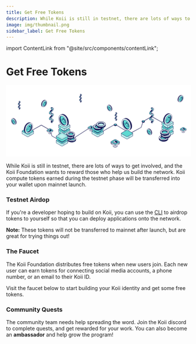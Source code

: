 ```yaml
---
title: Get Free Tokens
description: While Koii is still in testnet, there are lots of ways to get involved.
image: img/thumbnail.png
sidebar_label: Get Free Tokens
---
```


import ContentLink from "@site/src/components/contentLink";

# Get Free Tokens

![PoRT](./img/Get%20Free%20Tokens.svg)

While Koii is still in testnet, there are lots of ways to get involved, and the Koii Foundation wants to reward those who help us build the network. Koii compute tokens earned during the testnet phase will be transferred into your wallet upon mainnet launch.

### Testnet Airdop

If you're a developer hoping to build on Koii, you can use the [CLI](/develop/category/koii-command-line-tool) to airdrop tokens to yourself so that you can deploy applications onto the network.

**Note:** These tokens will not be transferred to mainnet after launch, but are great for trying things out!

<ContentLink
  title='Using the Koii CLI'
  link='/develop/category/koii-command-line-tool'
  iconType='copy'
/>

### The Faucet

The Koii Foundation distributes free tokens when new users join. Each new user can earn tokens for connecting social media accounts, a phone number, or an email to their Koii ID.

Visit the faucet below to start building your Koii identity and get some free tokens.

<ContentLink
  title='Faucet | Koii'
  link='https://faucet.koii.live/'
  imageLink='https://faucet.koii.live/favicon.ico'
/>

### Community Quests

The community team needs help spreading the word. Join the Koii discord to complete quests, and get rewarded for your work. You can also become an **ambassador** and help grow the program!

<ContentLink
  title='How You can help with Koii'
  link='https://blog.koii.network/How-YOU-can-help-Koii/'
  description='Koii'
/>
